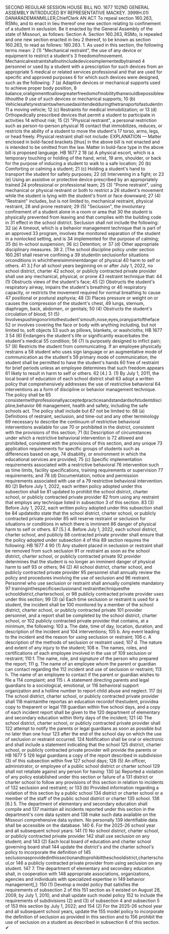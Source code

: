 SECOND REGULAR SESSION
HOUSE BILL NO. 1677
102ND GENERAL ASSEMBLY
INTRODUCED BY REPRESENTATIVE MACKEY.
3999H.01I DANARADEMANMILLER,ChiefClerk
AN ACT
To repeal section 160.263, RSMo, and to enact in lieu thereof one new section relating to
confinement of a student in seclusion.
Be it enacted by the General Assembly of the state of Missouri, as follows:
Section A. Section 160.263, RSMo, is repealed and one new section enacted in lieu
2 thereof, to be known as section 160.263, to read as follows:
160.263. 1. As used in this section, the following terms mean:
2 (1) "Mechanical restraint", the use of any device or equipment to restrict a student's
3 freedomofmovement. Mechanicalrestraintshallnotincludedevicesimplementedbytrained
4 personnel or used by a student with a prescription for such devices from an appropriate
5 medical or related services professional and that are used for specific and approved purposes
6 for which such devices were designed, such as the following:
7 (a) Adaptive devices or mechanical supports used to achieve proper body position,
8 balance,oralignmenttoallowgreaterfreedomofmobilitythanwouldbepossiblewithoutthe
9 use of such devices or mechanical supports;
10 (b) Vehiclesafetyrestraintswhenusedasintendedduringthetransportofastudentin
11 a moving vehicle;
12 (c) Restraints for medical immobilization; or
13 (d) Orthopedically prescribed devices that permit a student to participate in activities
14 without risk;
15 (2) "Physical restraint", a personal restriction such as person-to-person physical
16 contact that immobilizes, reduces, or restricts the ability of a student to move the student's
17 torso, arms, legs, or head freely. Physical restraint shall not include:
EXPLANATION — Matter enclosed in bold-faced brackets [thus] in the above bill is not enacted and is
intended to be omitted from the law. Matter in bold-face type in the above bill is proposed language.
HB 1677 2
18 (a) A physical escort, which is a temporary touching or holding of the hand, wrist,
19 arm, shoulder, or back for the purpose of inducing a student to walk to a safe location;
20 (b) Comforting or calming a student;
21 (c) Holding a student's hand to transport the student for safety purposes;
22 (d) Intervening in a fight; or
23 (e) Using an assistive or protective device prescribed by an appropriately trained
24 professional or professional team;
25 (3) "Prone restraint", using mechanical or physical restraint or both to restrict a
26 student's movement while the student is lying with the student's front or face downward;
27 (4) "Restraint" includes, but is not limited to, mechanical restraint, physical restraint,
28 and prone restraint;
29 (5) "Seclusion", the involuntary confinement of a student alone in a room or area that
30 the student is physically prevented from leaving and that complies with the building code in
31 effect in the school district. Seclusion shall not include the following:
32 (a) A timeout, which is a behavior management technique that is part of an approved
33 program, involves the monitored separation of the student in a nonlocked setting, and is
34 implemented for the purpose of calming;
35 (b) In-school suspension;
36 (c) Detention; or
37 (d) Other appropriate disciplinary measures.
38 2. [The school discipline policy under section 160.261 shall reserve confining a
39 studentin seclusionfor situations orconditions in whichthereisimminentdanger of physical
40 harm to self or others.
41 3.] For all school years beginning on or after July 1, 2022, no school district, charter
42 school, or publicly contracted private provider shall use any mechanical, physical, or prone
43 restraint technique that:
44 (1) Obstructs views of the student's face;
45 (2) Obstructs the student's respiratory airway, impairs the student's breathing or
46 respiratory capacity, or restricts the movement required for normal breathing to cause
47 positional or postural asphyxia;
48 (3) Places pressure or weight on or causes the compression of the student's chest,
49 lungs, sternum, diaphragm, back, abdomen, or genitals;
50 (4) Obstructs the student's circulation of blood;
51 (5) Involvespushingonorintothestudent'smouth,nose,eyes,oranypartoftheface
52 or involves covering the face or body with anything including, but not limited to, soft objects
53 such as pillows, blankets, or washcloths;
HB 1677 3
54 (6) Endangers the student's life or significantly exacerbates the student's medical
55 condition;
56 (7) Is purposely designed to inflict pain;
57 (8) Restricts the student from communicating. If an employee physically restrains a
58 student who uses sign language or an augmentative mode of communication as the student's
59 primary mode of communication, the student shall be permitted to have the student's hands
60 free of restraint for brief periods unless an employee determines that such freedom appears
61 likely to result in harm to self or others.
62 [4.] 3. (1) By July 1, 2011, the local board of education of each school district shall
63 adopt a written policy that comprehensively addresses the use of restrictive behavioral
64 interventions as a form of discipline or behavior management technique. The policy shall be
65 consistentwithprofessionallyacceptedpracticesandstandardsofstudentdiscipline,behavior
66 management, health and safety, including the safe schools act. The policy shall include but
67 not be limited to:
68 (a) Definitions of restraint, seclusion, and time-out and any other terminology
69 necessary to describe the continuum of restrictive behavioral interventions available for use
70 or prohibited in the district, consistent with the provisions of this section;
71 (b) Description of circumstances under which a restrictive behavioral intervention is
72 allowed and prohibited, consistent with the provisions of this section, and any unique
73 application requirements for specific groups of students such as differences based on age,
74 disability, or environment in which the educational services are provided;
75 (c) Specific implementation requirements associated with a restrictive behavioral
76 intervention such as time limits, facility specifications, training requirements or supervision
77 requirements; and
78 (d) Documentation, notice and permission requirements associated with use of a
79 restrictive behavioral intervention.
80 (2) Before July 1, 2022, each written policy adopted under this subsection shall be
81 updated to prohibit the school district, charter school, or publicly contracted private provider
82 from using any restraint that employs any technique listed in subsection 3 of this section.
83 (3) Before July 1, 2022, each written policy adopted under this subsection shall be
84 updatedto state that the school district, charter school, or publicly contracted private provider
85 will reserve restraint or seclusion for situations or conditions in which there is imminent
86 danger of physical harm to self or others.
87 [5.] 4. Before July 1, 2022, each school district, charter school, and publicly
88 contracted private provider shall ensure that the policy adopted under subsection 4 of this
89 section requires the following:
HB 1677 4
90 (1) Any student placed in seclusion or restraint shall be removed from such seclusion
91 or restraint as soon as the school district, charter school, or publicly contracted private
92 provider determines that the student is no longer an imminent danger of physical harm to self
93 or others;
94 (2) All school district, charter school, and publicly contracted private provider
95 personnel shall annually review the policy and procedures involving the use of seclusion and
96 restraint. Personnel who use seclusion or restraint shall annually complete mandatory
97 traininginthespecificseclusionand restrainttechniquesthe schooldistrict,charterschool, or
98 publicly contracted private provider uses under this section;
99 (3) (a) Each time seclusion or restraint is used for a student, the incident shall be
100 monitored by a member of the school district, charter school, or publicly contracted private
101 provider personnel, and a report shall be completed by the school district, charter school, or
102 publicly contracted private provider that contains, at a minimum, the following:
103 a. The date, time of day, location, duration, and description of the incident and
104 interventions;
105 b. Any event leading to the incident and the reason for using seclusion or restraint;
106 c. A description of the methods of seclusion or restraint used;
107 d. The nature and extent of any injury to the student;
108 e. The names, roles, and certifications of each employee involved in the use of
109 seclusion or restraint;
110 f. The name, role, and signature of the person who prepared the report;
111 g. The name of an employee whom the parent or guardian can contact regarding the
112 incident and use of seclusion or restraint;
113 h. The name of an employee to contact if the parent or guardian wishes to file a
114 complaint; and
115 i. A statement directing parents and legal guardians to a sociological, emotional, or
116 behavioral support organization and a hotline number to report child abuse and neglect.
117 (b) The school district, charter school, or publicly contracted private provider shall
118 maintainthe reportas an education recordof thestudent, providea copy to theparent or legal
119 guardian within five school days, and a copy of each incident report shall be given to the
120 department of elementary and secondary education within thirty days of the incident;
121 (4) The school district, charter school, or publicly contracted private provider shall
122 attempt to notify the parents or legal guardians as soon as possible but no later than one hour
123 after the end of the school day on which the use of seclusion or restraint occurred.
124 Notification shall be oral or electronic and shall include a statement indicating that the school
125 district, charter school, or publicly contracted private provider will provide the parents or
HB 1677 5
126 legal guardians a copy of the report described in subdivision (3) of this subsection within five
127 school days;
128 (5) An officer, administrator, or employee of a public school district or charter school
129 shall not retaliate against any person for having:
130 (a) Reported a violation of any policy established under this section or failure of a
131 district or charter school to follow any provisions of this section in relation to incidents of
132 seclusion and restraint; or
133 (b) Provided information regarding a violation of this section by a public school
134 district or charter school or a member of the staff of the public school district or charter
135 school.
136 [6.] 5. The department of elementary and secondary education shall compile and
137 maintain all incidents reported under this section in the department's core data system and
138 make such data available on the Missouri comprehensive data system. No personally
139 identifiable data shall be accessible on the database.
140 6. For the 2025-26 school year and all subsequent school years:
141 (1) No school district, charter school, or publicly contracted private provider
142 shall use seclusion on any student; and
143 (2) Each local board of education and charter school governing board shall
144 update the district's and the charter school's policy to incorporate the definition of
145 seclusionasprovidedinthissectionandtoprohibittheschooldistrict,charterschool,or
146 a publicly contracted private provider from using seclusion on any student.
147 7. The department of elementary and secondary education shall, in cooperation with
148 appropriate associations, organizations, agencies and individuals with specialized expertise in
149 behavior management[,]:
150 (1) Develop a model policy that satisfies the requirements of subsection 2 of this
151 section as it existed on August 28, 2009, by July 1, 2010, and shall update such model policy
152 to include the requirements of subdivisions (2) and (3) of subsection 4 and subsection 5 of
153 this section by July 1, 2022; and
154 (2) For the 2025-26 school year and all subsequent school years, update the
155 model policy to incorporate the definition of seclusion as provided in this section and to
156 prohibit the use of seclusion on a student as described in subsection 6 of this section.
✔